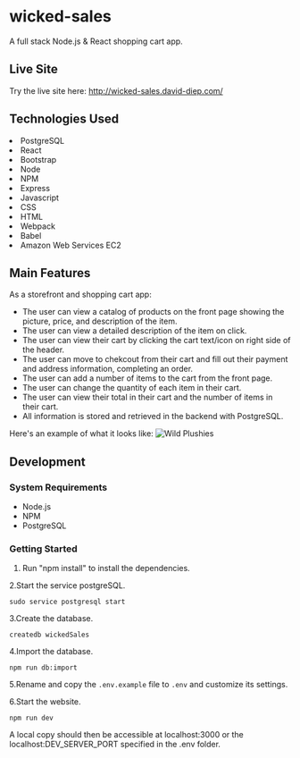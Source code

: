 # wicked-sales
 A full stack Node.js &amp; React shopping cart app.

 ## Live Site
 Try the live site here: http://wicked-sales.david-diep.com/
 
 ## Technologies Used
 <li>PostgreSQL</li>
 <li>React</li>
 <li>Bootstrap</li>
 <li>Node</li>
 <li>NPM</li>
 <li>Express</li>
 <li>Javascript</li>
 <li>CSS</li>
 <li>HTML</li>
 <li>Webpack</li>
 <li>Babel</li>
 <li>Amazon Web Services EC2</li>
 
 ## Main Features
 As a storefront and shopping cart app:  
 
  - The user can view a catalog of products on the front page showing the picture, price, and description of the item.  
  - The user can view a detailed description of the item on click.  
  - The user can view their cart by clicking the cart text/icon on right side of the header.  
  - The user can move to chekcout from their cart and fill out their payment and address information, completing an order.  
  - The user can add a number of items to the cart from the front page.
  - The user can change the quantity of each item in their cart.
  - The user can view their total in their cart and the number of items in their cart.
  - All information is stored and retrieved in the backend with PostgreSQL.  
  
  Here's an example of what it looks like: ![Wild Plushies](https://i.imgur.com/nrZcW0R.png "Wild Plushies") 
 
## Development  
### System Requirements  
 - Node.js  
 - NPM  
 - PostgreSQL
 
 ### Getting Started
1. Run "npm install" to install the dependencies.   

 2.Start the service postgreSQL.  
 
   ```sudo service postgresql start```  
   
 3.Create the database.  
 
 ```createdb wickedSales```  
 
 4.Import the database.  
 
 ```npm run db:import```  
 
 5.Rename and copy the ```.env.example``` file to ```.env``` and customize its settings.   
 
 6.Start the website.   
 
   ```npm run dev```
 
 A local copy should then be accessible at localhost:3000 or the localhost:DEV_SERVER_PORT specified in the .env folder.  

 
  
 
